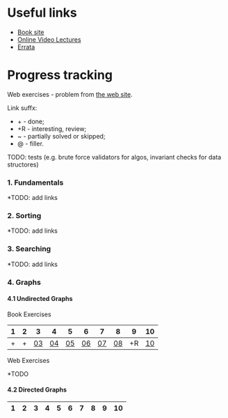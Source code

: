 # Useful links

* [Book site](http://algs4.cs.princeton.edu)
* [Online Video Lectures](http://www.cs.princeton.edu/courses/archive/fall16/cos226/lectures.html)
* [Errata](http://algs4.cs.princeton.edu/errata/)

# Progress tracking

Web exercises - problem from [the web site](http://algs4.cs.princeton.edu).

Link suffx:
* \+ - done;
* +R - interesting, review;
* \~ - partially solved or skipped;
* @ - filler.

TODO: tests (e.g. brute force validators for algos, invariant checks for data structores)

### 1. Fundamentals

*TODO: add links

### 2. Sorting

*TODO: add links

### 3. Searching

*TODO: add links

### 4. Graphs

#### 4.1 Undirected Graphs

Book Exercises

| 1 | 2 | 3 | 4 | 5 | 6 | 7 | 8 | 9 | 10 
----|---|---|---|---|---|---|---|---|----
| + | + |[03](Solutions/src/chapter_4/section_1/Solution_03.java)|[04](Solutions/src/chapter_4/section_1/Solution_04.java)|[05](Solutions/src/chapter_4/section_1/Solution_05.java)|[06](Solutions/src/chapter_4/section_1/Solution_06.java)|[07](Solutions/src/chapter_4/section_1/Solution_07.java)|[08](Solutions/src/chapter_4/section_1/Solution_08.java)|+R|[10](Solutions/src/chapter_4/section_1/Solution_10.java)|

Web Exercises

*TODO

#### 4.2 Directed Graphs


| 1 | 2 | 3 | 4 | 5 | 6 | 7 | 8 | 9 | 10 
----|---|---|---|---|---|---|---|---|----
